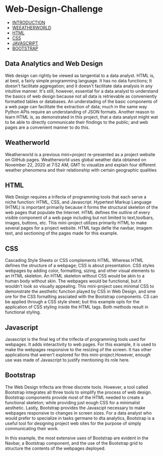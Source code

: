 # Web-Design-Challenge

* [INTRODUCTION](#data-analytics-and-web-design)
* [WEEATHERWORLD](#weatherworld)
* [HTML](#html)
* [CSS](#css)
* [JAVASCRIPT](#javascript)
* [BOOTSTRAP](#bootstrap)

## Data Analytics and Web Design
Web design can rightly be viewed as tangential to a data analyst. HTML is, at best, a fairly simple programming language. It has no data functions; It doesn't facilitate aggregation; and it doesn't facilitate data analysis in any intuitive manner. It's still, however, essential for a data analyst to understand the basics of web design because not all data is retrievable as conveniently formatted tables or databases. An understading of the basic components of a web page can facilitate the extraction of data; much in the same way  Python APIs require an understanding of JSON formats. 
Another reason to learn HTML is, as demonstrated in this project, that a data analyst might wat to be able to directly communicate their findings to the public; and web pages are a convenient manner to do this. 

## Weatherworld
Weatherworld is a previous mini=project re-presented as a project website on GitHub pages. Weatherworld uses global weather data obtained on November 22, 2020
 at 7:52 AM, GMT to visualize and explain four different weather phenomena and their relationship with certain geographic qualities
 
## HTML
Web Design requires a trifecta of programming tools that each serve a niche function: HTML, CSS, and Javascript. Hypertext Markup Language (HTML)  is important primarily because it forms the structural skeleton of the web pages that populate the Internet. HTML defines the outline of every visible component of a web page including but not limited to text,toolbars, images, buttons, etc. This mini-project utilizes primarily HTML to make several pages for a project website. HTML tags defie the navbar, imagem text, and sectioning of the pages made for this example. 

## CSS
Cascading Style Sheets or CSS complements HTML. Whereas HTML defines the structure of a webpage; CSS is about presentation. CSS styles webpages by adding color, formatting, sizing, and other visual elements to an HTML skeleton. An HTML skeleton without CSS would be akin to a human body without skin. The webpages would be functional, but it wouldn't look so visually appealing. This mini-project uses minimal CSS to demonstrate the aesthetic function played by CSS in Web Design, and sme ore for the CSS fornatting assciated with the Bootstrap components. CS can be applied through a CSS style sheet; but this example opts for the application of CSS styling inside the HTML tags. Both methods result in functional styling.

## Javascript
Javascript is the final leg of the trifecta of programming tools used for webpages. It adds interactivity to web pages. For this example, it is used to make the webpages responsive to the resizing of the screen. It has other applications that weren't explored for this mini-project.However, enough use was made of Javascript to justify mentioning its role here. 

## Bootstrap
The Web Design trifecta are three discrete tools. However, a tool called Bootstrap integrates all three tools to simplify the process of web design. Bootstrap components provide most of the HTML needed to create a functional skeleton; while providing just eough CSS for a minimalist aesthetic. Lastly, Bootstrap provides the Javascipt necessary to make webpages responsive to changes in screen sizes. For a data analyst who would prefer to specialize in tasks germane to dta analytics, Bootstrap is a useful tool  for designing project web sites for the purpose of simply communicating their work. 

In this example, the most extensive uses of Bootstrap are evident in the Navbar, a Bootstrap component, and the use of the Bootstrap grid to structure the contents of the webpages deployed. 
